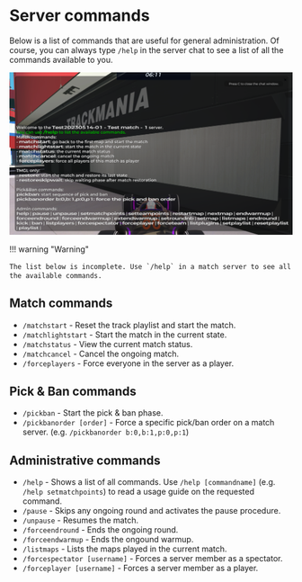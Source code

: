 # Server commands

Below is a list of commands that are useful for general administration. Of course, you can always type `/help` in the server chat to see a list of all the commands available to you.

![Contents of the /help command in match server](../../../img/competition-tool-commands.png)

!!! warning "Warning"

    The list below is incomplete. Use `/help` in a match server to see all the available commands.

## Match commands

- `/matchstart` - Reset the track playlist and start the match.
- `/matchlightstart` - Start the match in the current state.
- `/matchstatus` - View the current match status.
- `/matchcancel` - Cancel the ongoing match.
- `/forceplayers` - Force everyone in the server as a player.

## Pick & Ban commands

- `/pickban` - Start the pick & ban phase.
- `/pickbanorder [order]` - Force a specific pick/ban order on a match server. (e.g.&nbsp;`/pickbanorder b:0,b:1,p:0,p:1`)

## Administrative commands

- `/help` - Shows a list of all commands. Use `/help [commandname]` (e.g. `/help setmatchpoints`) to read a usage guide on the requested command.
- `/pause` - Skips any ongoing round and activates the pause procedure.
- `/unpause` - Resumes the match.
- `/forceendround` - Ends the ongoing round.
- `/forceendwarmup` - Ends the ongound warmup.
- `/listmaps` - Lists the maps played in the current match.
- `/forcespectator [username]` - Forces a server member as a spectator.
- `/forceplayer [username]` - Forces a server member as a player.

